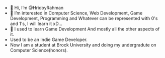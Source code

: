 - 👋 Hi, I’m @HridoyRahman
- 👀 I’m interested in Computer Science, Web Development, Game Development, Programming and Whatever can be represented with 0's and 1's, I will learn it xD...
- 🌱 I used to learn Game Development And mostly all the other aspects of it.
- Used to be an Indie Game Developer.
- Now I am a student at Brock University and doing my undergradute on Computer Science(honors).
<!---
iaminhri/iaminhri is a ✨ special ✨ repository because its `README.md` (this file) appears on your GitHub profile.
You can click the Preview link to take a look at your changes.
--->
